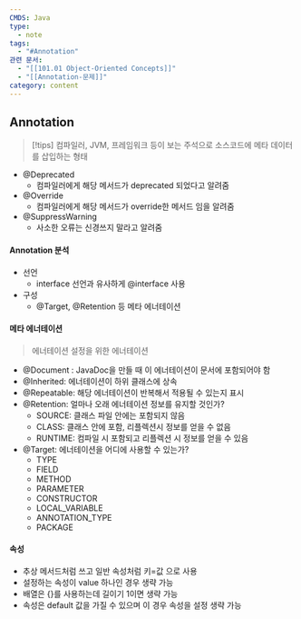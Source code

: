 ```yaml
---
CMDS: Java
type:
  - note
tags:
  - "#Annotation"
관련 문서:
  - "[[101.01 Object-Oriented Concepts]]"
  - "[[Annotation-문제]]"
category: content
---
```

## Annotation
>[!tips]
>컴파일러, JVM, 프레임워크 등이 보는 주석으로 소스코드에 메타 데이터를 삽입하는 형태

- @Deprecated
	- 컴파일러에게 해당 메서드가 deprecated 되었다고 알려줌
- @Override
	- 컴파일러에게 해당 메서드가 override한 메서드 임을 알려줌
- @SuppressWarning
	- 사소한 오류는 신경쓰지 말라고 알려줌

#### Annotation 분석
- 선언
	- interface 선언과 유사하게 @interface 사용
- 구성
	- @Target, @Retention 등 메타 에너테이션

#### 메타 에너테이션
> 에너테이션 설정을 위한 에너테이션
- @Document : JavaDoc을 만들 때 이 에너테이션이 문서에 포함되어야 함
- @Inherited: 에너테이션이 하위 클래스에 상속
- @Repeatable: 해당 에너테이션이 반복해서 적용될 수 있는지 표시
- @Retention: 얼마나 오래 에너테이션 정보를 유지할 것인가?
	- SOURCE: 클래스 파일 안에는 포함되지 않음
	- CLASS: 클래스 안에 포함, 리플렉션시 정보를 얻을 수 없음
	- RUNTIME: 컴파일 시 포함되고 리플렉션 시 정보를 얻을 수 있음
- @Target: 에너테이션을 어디에 사용할 수 있는가?
	- TYPE
	- FIELD
	- METHOD
	- PARAMETER
	- CONSTRUCTOR
	- LOCAL_VARIABLE
	- ANNOTATION_TYPE
	- PACKAGE

#### 속성
- 추상 메서드처럼 쓰고 일반 속성처럼 키=값 으로 사용
- 설정하는 속성이 value 하나인 경우 생략 가능
- 배열은 {}를 사용하는데 길이기 1이면 생략 가능
- 속성은 default 값을 가질 수 있으며 이 경우 속성을 설정 생략 가능